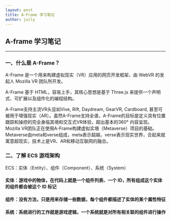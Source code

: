 ```yaml
---
layout: post
title: A-Frame 学习笔记
author: juily
---
```

## A-frame 学习笔记
-----

### 一、什么是 A-Frame？

A-Frame 是一个用来构建虚拟现实（VR）应用的网页开发框架，由 WebVR 的发起人 Mozilla VR 团队所开发。

A-Frame 基于 HTML，容易上手，其核心思想是基于 Three.js 来提供一个声明式、可扩展以及组件化的编程结构。

A-Frame支持主流VR头显如Vive, Rift, Daydream, GearVR, Cardboard, 甚至可被用于增强现实（AR）。虽然A-Frame支持全谱，A-Frame的目标是定义具有位置跟踪和操控的完全身临其境和交互式VR体验，超出基本的360° 内容呈现。Mozilla VR团队正在使用A-Frame构建虚拟实境（Metaverse）项目的基础。Metaverse由meta和verse组成，meta表示超越，verse表示现实世界，合起来就寓意超现实，技术上是VR、AR和移动互联网的融合。

### 二、了解 ECS 游戏架构

ECS：实体（Entity）、组件（Component）、系统（System）

#### 实体：游戏中的物体，在代码上就是一个组件列表、一个 ID，所有组成这个实体的组件都会被这个 ID 标记

#### 组件：没有方法，只是用来存储一些数据，每个组件都描述了实体的某个属性特征

#### 系统：系统进行的工作就是游戏逻辑，一个系统就是对所有相关联的组件进行操作
